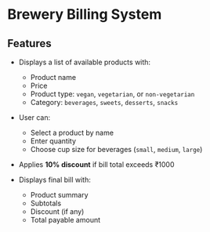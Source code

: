 # Brewery Billing System 


##  Features

- Displays a list of available products with:
     - Product name
  - Price
  - Product type: `vegan`, `vegetarian`, or `non-vegetarian`
  - Category: `beverages`, `sweets`, `desserts`, `snacks`

- User can:
  - Select a product by name
  - Enter quantity
  - Choose cup size for beverages (`small`, `medium`, `large`)

- Applies **10% discount** if bill total exceeds ₹1000

- Displays final bill with:
  - Product summary
  - Subtotals
  - Discount (if any)
  - Total payable amount
